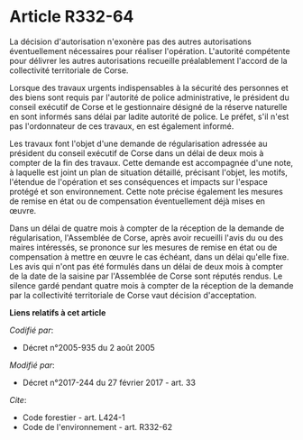 # Article R332-64

La décision d'autorisation n'exonère pas des autres autorisations éventuellement nécessaires pour réaliser l'opération.
L'autorité compétente pour délivrer les autres autorisations recueille préalablement l'accord de la collectivité territoriale
de Corse. 

Lorsque  des travaux urgents indispensables à la sécurité des personnes et des  biens sont requis par l'autorité de police
administrative, le président  du conseil exécutif de Corse et le gestionnaire désigné de la réserve  naturelle en sont
informés sans délai par ladite autorité de police. Le  préfet, s'il n'est pas l'ordonnateur de ces travaux, en est également
informé. 

Les travaux font l'objet d'une demande  de régularisation adressée au président du conseil exécutif de Corse  dans un délai
de deux mois à compter de la fin des travaux. Cette  demande est accompagnée d'une note, à laquelle est joint un plan de
situation détaillé, précisant l'objet, les motifs, l'étendue de  l'opération et ses conséquences et impacts sur l'espace
protégé et son  environnement. Cette note précise également les mesures de remise en  état ou de compensation éventuellement
déjà mises en œuvre. 

Dans un délai de quatre mois à compter de la réception de la demande de  régularisation, l'Assemblée de Corse, après avoir
recueilli l'avis du  ou des maires intéressés, se prononce sur les mesures de remise en état  ou de compensation à mettre en
œuvre le cas échéant, dans un délai  qu'elle fixe. Les avis qui n'ont pas été formulés dans un délai de deux  mois à compter
de la date de la saisine par l'Assemblée de Corse sont  réputés rendus. Le silence gardé pendant quatre mois à compter de la
réception de la demande par la collectivité territoriale de Corse vaut  décision d'acceptation.

**Liens relatifs à cet article**

_Codifié par_:

  - Décret n°2005-935 du 2 août 2005

_Modifié par_:

  - Décret n°2017-244 du 27 février 2017 - art. 33

_Cite_:

  - Code forestier - art. L424-1
  - Code de l'environnement - art. R332-62
